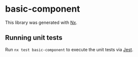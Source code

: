 # basic-component

This library was generated with [Nx](https://nx.dev).

## Running unit tests

Run `nx test basic-component` to execute the unit tests via [Jest](https://jestjs.io).
